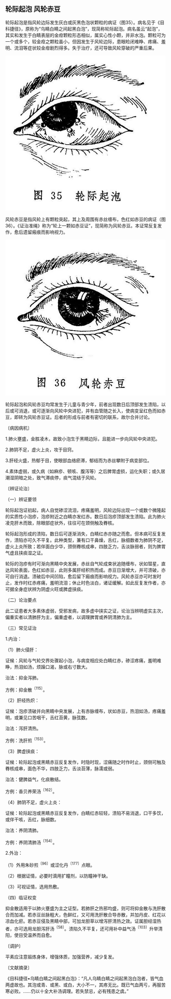 ## 轮际起泡 风轮赤豆

轮际起泡是指风轮边际发生灰白或灰黑色泡状颗粒的病证（图35）。病名见于《目科捷径》，原称为“乌睛白睛之间起黑白泡”，现简称轮际起泡。病名虽云“起泡”，其实和发生于白睛表层的金疳颗粒形态相似，属实心性小颗，并非水泡。颗粒可为一个或多个，较金疳之颗粒虽小，但因发生于风轮边际，患眼睑闭难睁、疼痛、羞明、流泪等症状较金疳剧烈得多。失于治疗，还可导致风轮穿破的严重后果。

![插图](./img/35.jpg)

风轮赤豆是指风轮上有颗粒突起，其上及周围有赤丝缠布，色红如赤豆的病证（图36）。《证治准绳》称为“轮上一颗如赤豆证”，现简称为风轮赤豆。本证常反复发作，愈后遗留瘢痕而影响视力。

![插图](./img/36.jpg)

轮际起泡和风轮赤豆均常发生于儿童与青少年，前者出现数日后顶部发生溃陷，以后或可消退，或可逐渐向风轮中央进犯，并有血管随之长入，使病变呈红色而如赤豆，即转为风轮赤豆证。后者的形成与前者有密切的联系，故尔合并讨论。

〔病因病机〕

1.肺火壅盛，金胜凌木，故致小泡生于黑睛边际，且能进一步向风轮中央进犯。

2.肺阴不足，虚火上炎，攻于目窍。

3.肝经火盛，热郁于目，使眼部血络瘀滞，郁结而为赤丝攀附于病变部位。

4.素体虚弱，或久病（如麻疹、顿咳、腹泻等）之后脾胃虚损，运化失职；或久居潮湿阴暗之处，致气滞痰停，痰气混结于风轮。

〔辨证论治〕

（一）辨证要领

轮际起泡证初起，病人自觉碜涩流泪，疼痛羞明，风轮边际出现一个或数个微隆起的实质性小泡疹，泡疹附近之白睛亦发红赤。数日后泡疹顶部发生溃陷。此为肺火凌克肝木而致，除眼部症状外，往往可在颈侧触及臖核。

轮际起泡形成的溃陷，数日后可逐渐消失，白睛红赤亦随之而愈。但本病可反复发作，溃陷亦可久不平复。此种类型，兼有口干鼻燥，舌红，脉细数者为肺阴不足，虚火上炎所致；若伴面白少华，颈侧臖核成串，四肢乏力，舌淡脉弱者，则为脾胃气虚且挟痰湿之证。

轮际的泡疹有时可渐向黑睛中央发展，赤丝自气轮成束状追随缠布，状如彗星，直达风轮表面，色红如赤豆，此则多属肝经积热而成。赤豆日渐增大，并可溃破，亦可自行消退。溃破后中间凹陷，愈后留下瘢痕而影响视力。风轮赤豆亦可时发时止，发作时红赤疼痛，羞明流泪；休止时色淡白，诸证缓解。如此反复发作者，亦可据全身症状辨为阴虚火旺或脾虚挟痰。

（二）论治要点

此二证患者大多素体虚弱，受邪发病，故多虚中挟实之证，论治当辨明虚实主次，偏重实者以清肺肝为主，偏重虚者，以调理脾胃或养阴清肺为主。

（三）常见证治

1.内治：

（1）肺火侵肝：

证候：风轮与气轮交界处骤起小泡，与病变相应处白睛红赤，碜涩疼痛，羞明难睁，热泪如汤，烦躁口渴，脉或右寸数大。

治法：抑金泻肺。

方例：抑金散<sup>〔115〕</sup>。

（2）肝经热炽：

证候：泡疹溃破并向黑睛中央发展，上有赤脉缠布，状如赤豆，热泪如汤，疼痛羞明，或兼见口苦咽干，舌红苔黄，脉弦数。

治法：泻肝清热。

方例：洗肝煎<sup>〔153〕</sup>。

（3）脾虚挟痰：

证候：轮际起泡或黑睛赤豆反复发作，时隐时现，涩痛随之时作时止，颈侧可触及臖核成串，面色不华，四肢乏力，舌淡苔薄，脉濡或弱。

治法：健脾益气，化痰散结。

方例：香贝养荣汤<sup>〔162〕</sup>。

（4）肺阴不足，虚火上炎：

证候：轮际起泡或黑睛赤豆反复发作，白睛红赤较轻，溃陷不易消退，口干多饮，或伴干咳，舌红，脉细数。

治法：养阴清肺。

方例：养阴清肺汤<sup>〔154〕</sup>。

2.外治：

（1）外用朱砂煎<sup>〔96〕</sup>或涩化丹<sup>〔177〕</sup>点眼。

（2）根据证情，必要时滴用扩瞳剂，以防瞳神干缺。

（3）可视证情，选用热敷。

（四）临证权变

抑金散适用于以肺火壅盛为主之证型。若肺肝之热邪均盛，则可将抑金散与洗肝散合而加减。若赤豆丝脉粗大，色鲜红，又可用洗肝散合导赤散，并加丹皮、红花以凉血化瘀。若赤豆侵及黑睛中部，可加龙胆草以增泻肝清热之效。证属胆经湿热者，亦可选用龙胆泻肝汤<sup>〔58〕</sup>。溃陷久不平复，还可用补中益气汤<sup>〔103〕</sup>升举清阳，使目受温养而自愈。

〔调护〕

平素应注意锻炼身体，增强体质，加强营养，减少复发。

〔文献摘录〕

《目科捷径•乌睛白睛之间起黑白泡》：“凡人乌睛白睛之间起黑泡白泡者，皆气血两虚故也。其泡或青、或黑、或白，大小不一，其疼无比。既已气血两亏，再服苦寒必败。……仍以十全大补汤调理。若失禁忌，必有残患之虞。”
